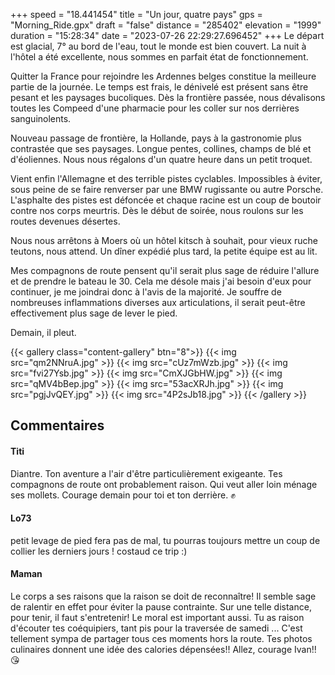 +++
speed = "18.441454"
title = "Un jour, quatre pays"
gps = "Morning_Ride.gpx"
draft = "false"
distance = "285402"
elevation = "1999"
duration = "15:28:34"
date = "2023-07-26 22:29:27.696452"
+++
Le départ est glacial, 7° au bord de l'eau, tout le monde est bien couvert. La nuit à l'hôtel a été excellente, nous sommes en parfait état de fonctionnement.

Quitter la France pour rejoindre les Ardennes belges constitue la meilleure partie de la journée. Le temps est frais, le dénivelé est présent sans être pesant et les paysages bucoliques. Dès la frontière passée, nous dévalisons toutes les Compeed d'une pharmacie pour les coller sur nos derrières sanguinolents.

Nouveau passage de frontière, la Hollande, pays à la gastronomie plus contrastée que ses paysages. Longue pentes, collines, champs de blé et d'éoliennes. Nous nous régalons d'un quatre heure dans un petit troquet.

Vient enfin l'Allemagne et des terrible pistes cyclables. Impossibles à éviter, sous peine de se faire renverser par une BMW rugissante ou autre Porsche. L'asphalte des pistes est défoncée et chaque racine est un coup de boutoir contre nos corps meurtris. Dès le début de soirée, nous roulons sur les routes devenues désertes.

Nous nous arrêtons à Moers où un hôtel kitsch à souhait, pour vieux ruche teutons, nous attend. Un dîner expédié plus tard, la petite équipe est au lit.

Mes compagnons de route pensent qu'il serait plus sage de réduire l'allure et de prendre le bateau le 30. Cela me désole mais j'ai besoin d'eux pour continuer, je me joindrai donc à l'avis de la majorité. Je souffre de nombreuses inflammations diverses aux articulations, il serait peut-être effectivement plus sage de lever le pied.

Demain, il pleut.

{{< gallery class="content-gallery" btn="8">}}
{{< img src="qm2NNruA.jpg" >}}
{{< img src="cUz7mWzb.jpg" >}}
{{< img src="fvi27Ysb.jpg" >}}
{{< img src="CmXJGbHW.jpg" >}}
{{< img src="qMV4bBep.jpg" >}}
{{< img src="53acXRJh.jpg" >}}
{{< img src="pgjJvQEY.jpg" >}}
{{< img src="4P2sJb18.jpg" >}}
{{< /gallery >}}

## Commentaires
#### Titi
Diantre. Ton aventure a l'air d'être particulièrement exigeante. Tes compagnons de route ont probablement raison. Qui veut aller loin ménage ses mollets. Courage demain pour toi et ton derrière. ✊️
#### Lo73
petit levage de pied fera pas de mal, tu pourras toujours mettre un coup de collier les derniers jours ! costaud ce trip :)
#### Maman
Le corps a ses raisons que la raison se doit de reconnaître! Il semble sage de 
ralentir en effet pour éviter la pause contrainte. Sur une telle distance, pour tenir, il faut s'entretenir! Le moral est important aussi. Tu as raison d'écouter tes coéquipiers, tant pis pour la traversée de samedi ... C'est tellement sympa de partager tous ces moments hors la route. Tes photos culinaires donnent une idée des calories dépensées!! 
Allez, courage Ivan!! 😘

